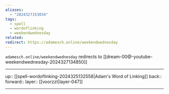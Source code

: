 ```yaml
---
aliases:
  - "2024327153034"
tags:
  - spell
  - wordoflinking
  - weekendwednesday
related: 
redirect: https://adamesch.online/weekendwednesday
---
```


`adamesch.online/weekendwednesday` redirects to [[dream-00@-youtube-weekendwednesday-2024327134850]]

***

up:: [[spell-wordoflinking-2024325132558|Adam's Word of Linking]]
back:: 
forward:: 
layer:: [[voorzzt|layer-047]]

***
